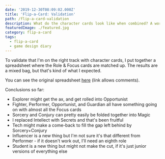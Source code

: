 ```yaml
---
date: '2019-12-30T08:09:02.000Z'
title: 'Flip-a-Card: Validation'
path: /flip-a-card-validation
description: What do the character cards look like when combined? A work in progress.
featuredImage: ./featured.jpg
category: flip-a-card
tags:
  - flip-a-card
  - game design diary
---
```

    


To validate that I'm on the right track with character cards, I put together a spreadsheet where the Role & Focus cards are matched up. The results are a mixed bag, but that's kind of what I expected.

You can see the original spreadsheet [here](https://docs.google.com/spreadsheets/d/1GY0uCMhStUitjMacOJMu5SG800LbkhIUCt8gaw_zrdM/edit?usp=sharing) (link allows comments).

Conclusions so far:

* Explorer might get the ax, and get rolled into Opportunist
* Fighter, Performer, Opportunist, and Guardian all have something going on with almost all the Focus cards
* Sorcery and Conjury can pretty easily be folded together into Magic
* I replaced Intellect with Secrets and that's been fruitful
* Tech might make a come-back to fill the gap left behind by Sorcery+Conjury
* Influencer is a new thing but I'm not sure it's that different from Performer - if it doesn't work out, I'll need an eighth role
* Student is a new thing but might not make the cut, if it's just junior versions of everything else


    